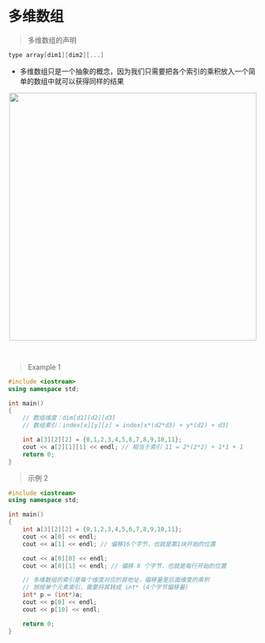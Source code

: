 
&emsp;
# 多维数组

>多维数组的声明
```cpp
type array[dim1][dim2][...]
```
- 多维数组只是一个抽象的概念，因为我们只需要把各个索引的乘积放入一个简单的数组中就可以获得同样的结果

<div align=center>
    <image src="imgs/array.png" width=500>
</div>


&emsp;
>Example 1
```c++
#include <iostream>
using namespace std;

int main()
{
    // 数组维度：dim[d1][d2][d3]
    // 数组索引：index[x][y][z] = index[x*(d2*d3) + y*(d2) + d3]

    int a[3][2][2] = {0,1,2,3,4,5,6,7,8,9,10,11};
    cout << a[2][1][1] << endl; // 相当于索引 11 = 2*(2*2) + 1*1 + 1
    return 0;
}
```
>示例 2
```cpp
#include <iostream>
using namespace std;

int main()
{
    int a[3][2][2] = {0,1,2,3,4,5,6,7,8,9,10,11};
    cout << a[0] << endl;
    cout << a[1] << endl; // 偏移16个字节，也就是第1块开始的位置

    cout << a[0][0] << endl;
    cout << a[0][1] << endl; // 偏移 8 个字节，也就是每行开始的位置

    // 多维数组的索引是每个维度对应的首地址，偏移量是后面维度的乘积
    // 想按单个元素索引，需要将其转成 int* (4个字节偏移量)
    int* p = (int*)a;     
    cout << p[0] << endl;
    cout << p[10] << endl;

    return 0;
}
```



